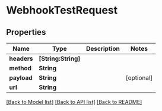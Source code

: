 # WebhookTestRequest

## Properties
Name | Type | Description | Notes
------------ | ------------- | ------------- | -------------
**headers** | **[String:String]** |  | 
**method** | **String** |  | 
**payload** | **String** |  | [optional] 
**url** | **String** |  | 

[[Back to Model list]](../README#documentation-for-models) [[Back to API list]](../README#documentation-for-api-endpoints) [[Back to README]](../README)



